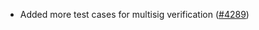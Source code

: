 - Added more test cases for multisig verification
  ([\#4289](https://github.com/anoma/namada/pull/4289))